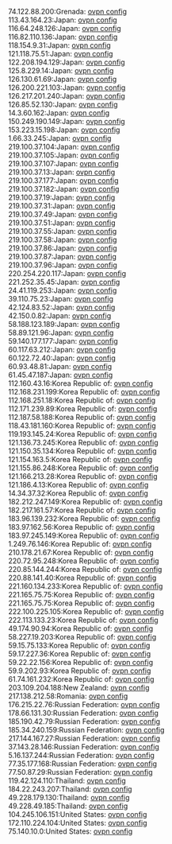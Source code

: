 74.122.88.200:Grenada: [ovpn config](vpn/74_122_88_200.ovpn)  
113.43.164.23:Japan: [ovpn config](vpn/113_43_164_23.ovpn)  
116.64.248.126:Japan: [ovpn config](vpn/116_64_248_126.ovpn)  
116.82.110.136:Japan: [ovpn config](vpn/116_82_110_136.ovpn)  
118.154.9.31:Japan: [ovpn config](vpn/118_154_9_31.ovpn)  
121.118.75.51:Japan: [ovpn config](vpn/121_118_75_51.ovpn)  
122.208.194.129:Japan: [ovpn config](vpn/122_208_194_129.ovpn)  
125.8.229.14:Japan: [ovpn config](vpn/125_8_229_14.ovpn)  
126.130.61.69:Japan: [ovpn config](vpn/126_130_61_69.ovpn)  
126.200.221.103:Japan: [ovpn config](vpn/126_200_221_103.ovpn)  
126.217.201.240:Japan: [ovpn config](vpn/126_217_201_240.ovpn)  
126.85.52.130:Japan: [ovpn config](vpn/126_85_52_130.ovpn)  
14.3.60.162:Japan: [ovpn config](vpn/14_3_60_162.ovpn)  
150.249.190.149:Japan: [ovpn config](vpn/150_249_190_149.ovpn)  
153.223.15.198:Japan: [ovpn config](vpn/153_223_15_198.ovpn)  
1.66.33.245:Japan: [ovpn config](vpn/1_66_33_245.ovpn)  
219.100.37.104:Japan: [ovpn config](vpn/219_100_37_104.ovpn)  
219.100.37.105:Japan: [ovpn config](vpn/219_100_37_105.ovpn)  
219.100.37.107:Japan: [ovpn config](vpn/219_100_37_107.ovpn)  
219.100.37.13:Japan: [ovpn config](vpn/219_100_37_13.ovpn)  
219.100.37.177:Japan: [ovpn config](vpn/219_100_37_177.ovpn)  
219.100.37.182:Japan: [ovpn config](vpn/219_100_37_182.ovpn)  
219.100.37.19:Japan: [ovpn config](vpn/219_100_37_19.ovpn)  
219.100.37.31:Japan: [ovpn config](vpn/219_100_37_31.ovpn)  
219.100.37.49:Japan: [ovpn config](vpn/219_100_37_49.ovpn)  
219.100.37.51:Japan: [ovpn config](vpn/219_100_37_51.ovpn)  
219.100.37.55:Japan: [ovpn config](vpn/219_100_37_55.ovpn)  
219.100.37.58:Japan: [ovpn config](vpn/219_100_37_58.ovpn)  
219.100.37.86:Japan: [ovpn config](vpn/219_100_37_86.ovpn)  
219.100.37.87:Japan: [ovpn config](vpn/219_100_37_87.ovpn)  
219.100.37.96:Japan: [ovpn config](vpn/219_100_37_96.ovpn)  
220.254.220.117:Japan: [ovpn config](vpn/220_254_220_117.ovpn)  
221.252.35.45:Japan: [ovpn config](vpn/221_252_35_45.ovpn)  
24.41.119.253:Japan: [ovpn config](vpn/24_41_119_253.ovpn)  
39.110.75.23:Japan: [ovpn config](vpn/39_110_75_23.ovpn)  
42.124.83.52:Japan: [ovpn config](vpn/42_124_83_52.ovpn)  
42.150.0.82:Japan: [ovpn config](vpn/42_150_0_82.ovpn)  
58.188.123.189:Japan: [ovpn config](vpn/58_188_123_189.ovpn)  
58.89.121.96:Japan: [ovpn config](vpn/58_89_121_96.ovpn)  
59.140.177.177:Japan: [ovpn config](vpn/59_140_177_177.ovpn)  
60.117.63.212:Japan: [ovpn config](vpn/60_117_63_212.ovpn)  
60.122.72.40:Japan: [ovpn config](vpn/60_122_72_40.ovpn)  
60.93.48.81:Japan: [ovpn config](vpn/60_93_48_81.ovpn)  
61.45.47.187:Japan: [ovpn config](vpn/61_45_47_187.ovpn)  
112.160.43.16:Korea Republic of: [ovpn config](vpn/112_160_43_16.ovpn)  
112.168.231.199:Korea Republic of: [ovpn config](vpn/112_168_231_199.ovpn)  
112.168.251.18:Korea Republic of: [ovpn config](vpn/112_168_251_18.ovpn)  
112.171.239.89:Korea Republic of: [ovpn config](vpn/112_171_239_89.ovpn)  
112.187.58.188:Korea Republic of: [ovpn config](vpn/112_187_58_188.ovpn)  
118.43.181.160:Korea Republic of: [ovpn config](vpn/118_43_181_160.ovpn)  
119.193.145.24:Korea Republic of: [ovpn config](vpn/119_193_145_24.ovpn)  
121.136.73.245:Korea Republic of: [ovpn config](vpn/121_136_73_245.ovpn)  
121.150.35.134:Korea Republic of: [ovpn config](vpn/121_150_35_134.ovpn)  
121.154.163.5:Korea Republic of: [ovpn config](vpn/121_154_163_5.ovpn)  
121.155.86.248:Korea Republic of: [ovpn config](vpn/121_155_86_248.ovpn)  
121.166.213.28:Korea Republic of: [ovpn config](vpn/121_166_213_28.ovpn)  
121.186.4.13:Korea Republic of: [ovpn config](vpn/121_186_4_13.ovpn)  
14.34.37.32:Korea Republic of: [ovpn config](vpn/14_34_37_32.ovpn)  
182.212.247.149:Korea Republic of: [ovpn config](vpn/182_212_247_149.ovpn)  
182.217.161.57:Korea Republic of: [ovpn config](vpn/182_217_161_57.ovpn)  
183.96.139.232:Korea Republic of: [ovpn config](vpn/183_96_139_232.ovpn)  
183.97.162.56:Korea Republic of: [ovpn config](vpn/183_97_162_56.ovpn)  
183.97.245.149:Korea Republic of: [ovpn config](vpn/183_97_245_149.ovpn)  
1.249.76.146:Korea Republic of: [ovpn config](vpn/1_249_76_146.ovpn)  
210.178.21.67:Korea Republic of: [ovpn config](vpn/210_178_21_67.ovpn)  
220.72.95.248:Korea Republic of: [ovpn config](vpn/220_72_95_248.ovpn)  
220.85.144.244:Korea Republic of: [ovpn config](vpn/220_85_144_244.ovpn)  
220.88.141.40:Korea Republic of: [ovpn config](vpn/220_88_141_40.ovpn)  
221.160.134.233:Korea Republic of: [ovpn config](vpn/221_160_134_233.ovpn)  
221.165.75.75:Korea Republic of: [ovpn config](vpn/221_165_75_75.ovpn)  
221.165.75.75:Korea Republic of: [ovpn config](vpn/221_165_75_75.ovpn)  
222.100.225.105:Korea Republic of: [ovpn config](vpn/222_100_225_105.ovpn)  
222.113.133.23:Korea Republic of: [ovpn config](vpn/222_113_133_23.ovpn)  
49.174.90.94:Korea Republic of: [ovpn config](vpn/49_174_90_94.ovpn)  
58.227.19.203:Korea Republic of: [ovpn config](vpn/58_227_19_203.ovpn)  
59.15.75.133:Korea Republic of: [ovpn config](vpn/59_15_75_133.ovpn)  
59.17.227.36:Korea Republic of: [ovpn config](vpn/59_17_227_36.ovpn)  
59.22.22.156:Korea Republic of: [ovpn config](vpn/59_22_22_156.ovpn)  
59.9.202.93:Korea Republic of: [ovpn config](vpn/59_9_202_93.ovpn)  
61.74.161.232:Korea Republic of: [ovpn config](vpn/61_74_161_232.ovpn)  
203.109.204.188:New Zealand: [ovpn config](vpn/203_109_204_188.ovpn)  
217.138.212.58:Romania: [ovpn config](vpn/217_138_212_58.ovpn)  
176.215.22.76:Russian Federation: [ovpn config](vpn/176_215_22_76.ovpn)  
178.66.131.30:Russian Federation: [ovpn config](vpn/178_66_131_30.ovpn)  
185.190.42.79:Russian Federation: [ovpn config](vpn/185_190_42_79.ovpn)  
185.34.240.159:Russian Federation: [ovpn config](vpn/185_34_240_159.ovpn)  
217.144.167.27:Russian Federation: [ovpn config](vpn/217_144_167_27.ovpn)  
37.143.28.146:Russian Federation: [ovpn config](vpn/37_143_28_146.ovpn)  
5.16.137.244:Russian Federation: [ovpn config](vpn/5_16_137_244.ovpn)  
77.35.177.168:Russian Federation: [ovpn config](vpn/77_35_177_168.ovpn)  
77.50.87.29:Russian Federation: [ovpn config](vpn/77_50_87_29.ovpn)  
119.42.124.110:Thailand: [ovpn config](vpn/119_42_124_110.ovpn)  
184.22.243.207:Thailand: [ovpn config](vpn/184_22_243_207.ovpn)  
49.228.179.130:Thailand: [ovpn config](vpn/49_228_179_130.ovpn)  
49.228.49.185:Thailand: [ovpn config](vpn/49_228_49_185.ovpn)  
104.245.106.151:United States: [ovpn config](vpn/104_245_106_151.ovpn)  
172.110.224.104:United States: [ovpn config](vpn/172_110_224_104.ovpn)  
75.140.10.0:United States: [ovpn config](vpn/75_140_10_0.ovpn)  
